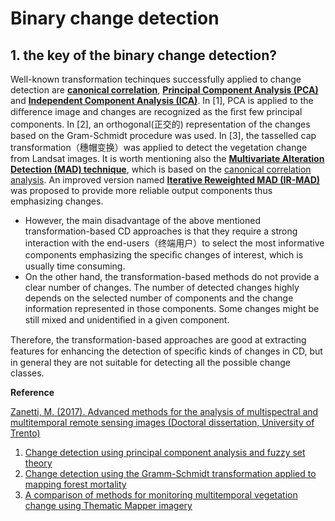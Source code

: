 # Binary change detection

## 1. the key of the binary change detection?

Well-known transformation techinques successfully applied to change detection are **[canonical correlation](https://ieeexplore.ieee.org/document/988962)**, **[Principal Component Analysis (PCA)](https://ieeexplore.ieee.org/document/5196726/)** and **[Independent Component Analysis (ICA)](https://ieeexplore.ieee.org/document/5418265)**. In [1], PCA is applied to the diﬀerence image and changes are recognized as the ﬁrst few principal components. In [2], an orthogonal(正交的) representation of the changes based on the Gram-Schmidt procedure was used. In [3], the tasselled cap transformation（穗帽变换）was applied to detect the vegetation change from Landsat images. It is worth mentioning also the **[Multivariate Alteration Detection (MAD) technique](http://www.forskningsdatabasen.dk/en/catalog/2389479123)**, which is based on the [canonical correlation analysis](https://ieeexplore.ieee.org/document/988962). An improved version named **[Iterative Reweighted MAD (IR-MAD)](https://ieeexplore.ieee.org/document/4060945)** was proposed to provide more reliable output components thus emphasizing changes.

* However, the main disadvantage of the above mentioned transformation-based CD approaches is that they require a strong interaction with the end-users（终端用户）to select the most informative components emphasizing the speciﬁc changes of interest, which is usually time consuming.
* On the other hand, the transformation-based methods do not provide a clear number of changes. The number of detected changes highly depends on the selected number of components and the change information represented in those components. Some changes might be still mixed and unidentiﬁed in a given component.

Therefore, the transformation-based approaches are good at extracting features for enhancing the detection of speciﬁc kinds of changes in CD, but in general they are not suitable for detecting all the possible change classes.

**Reference**

[Zanetti, M. (2017). Advanced methods for the analysis of multispectral and multitemporal remote sensing images (Doctoral dissertation, University of Trento)](http://eprints-phd.biblio.unitn.it/2041/)

1. [Change detection using principal component analysis and fuzzy set theory](https://www.tandfonline.com/doi/abs/10.1080/07038992.1993.10855147)
2. [Change detection using the Gramm-Schmidt transformation applied to mapping forest mortality](https://www.sciencedirect.com/science/article/abs/pii/0034425794900760)
3. [A comparison of methods for monitoring multitemporal vegetation change using Thematic Mapper imagery](https://www.sciencedirect.com/science/article/pii/S0034425701002966)